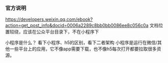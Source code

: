 ### 官方说明
https://developers.weixin.qq.com/ebook?action=get_post_info&docid=0006a2289c8bb0bb0086ee8c056c0a
文档位置较绕，应该在公众平台目录下，不在小程序下

小程序是什么？
看下小程序、h5的区别，看下二者架构
小程序是运行在微信/其他一些平台上的应用，它不像app需要下载，也不像h5每次打开都要拉取很多资源。